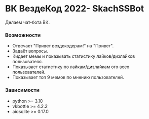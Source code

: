 # ВК ВездеКод 2022- SkachSSBot
Делаем чат-бота ВК.

### Возможности
 * Отвечает "Привет вездекодерам!" на "Привет".  
 * Задаёт вопросы.  
 * Кидает мемы и показывать статистику лайков/дизлайков пользователя.
 * Показывает статистику по лайкам/дизлайкам ото всех пользователей.
 * Показывает топ 9 мемов по мнению пользователей.

### Зависимости
 * python >= 3.10
 * vkbottle >= 4.2.2
 * aiosqlite >= 0.17.0